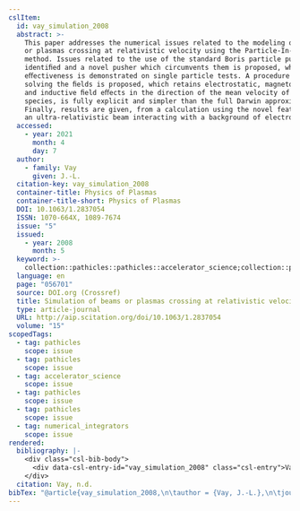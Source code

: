 ```yaml
---
cslItem:
  id: vay_simulation_2008
  abstract: >-
    This paper addresses the numerical issues related to the modeling of beams
    or plasmas crossing at relativistic velocity using the Particle-In-Cell
    method. Issues related to the use of the standard Boris particle pusher are
    identiﬁed and a novel pusher which circumvents them is proposed, whose
    eﬀectiveness is demonstrated on single particle tests. A procedure for
    solving the ﬁelds is proposed, which retains electrostatic, magnetostatic
    and inductive ﬁeld eﬀects in the direction of the mean velocity of the
    species, is fully explicit and simpler than the full Darwin approximation.
    Finally, results are given, from a calculation using the novel features, of
    an ultra-relativistic beam interacting with a background of electrons.
  accessed:
    - year: 2021
      month: 4
      day: 7
  author:
    - family: Vay
      given: J.-L.
  citation-key: vay_simulation_2008
  container-title: Physics of Plasmas
  container-title-short: Physics of Plasmas
  DOI: 10.1063/1.2837054
  ISSN: 1070-664X, 1089-7674
  issue: "5"
  issued:
    - year: 2008
      month: 5
  keyword: >-
    collection::pathicles::pathicles::accelerator_science;collection::pathicles::pathicles::numerical_integrators
  language: en
  page: "056701"
  source: DOI.org (Crossref)
  title: Simulation of beams or plasmas crossing at relativistic velocity
  type: article-journal
  URL: http://aip.scitation.org/doi/10.1063/1.2837054
  volume: "15"
scopedTags:
  - tag: pathicles
    scope: issue
  - tag: pathicles
    scope: issue
  - tag: accelerator_science
    scope: issue
  - tag: pathicles
    scope: issue
  - tag: pathicles
    scope: issue
  - tag: numerical_integrators
    scope: issue
rendered:
  bibliography: |-
    <div class="csl-bib-body">
      <div data-csl-entry-id="vay_simulation_2008" class="csl-entry">Vay, J.-L. n.d.. Simulation of beams or plasmas crossing at relativistic velocity. <i>Physics of Plasmas</i>, <i>15</i>(5), 056701. https://doi.org/10.1063/1.2837054</div>
    </div>
  citation: Vay, n.d.
bibTex: "@article{vay_simulation_2008,\n\tauthor = {Vay, J.-L.},\n\tjournal = {Physics of Plasmas},\n\tnumber = {5},\n\tpages = {056701},\n\ttitle = {Simulation of beams or plasmas crossing at relativistic velocity},\n\thowpublished = {http://aip.scitation.org/doi/10.1063/1.2837054},\n\tvolume = {15},\n}\n\n"
---
```

